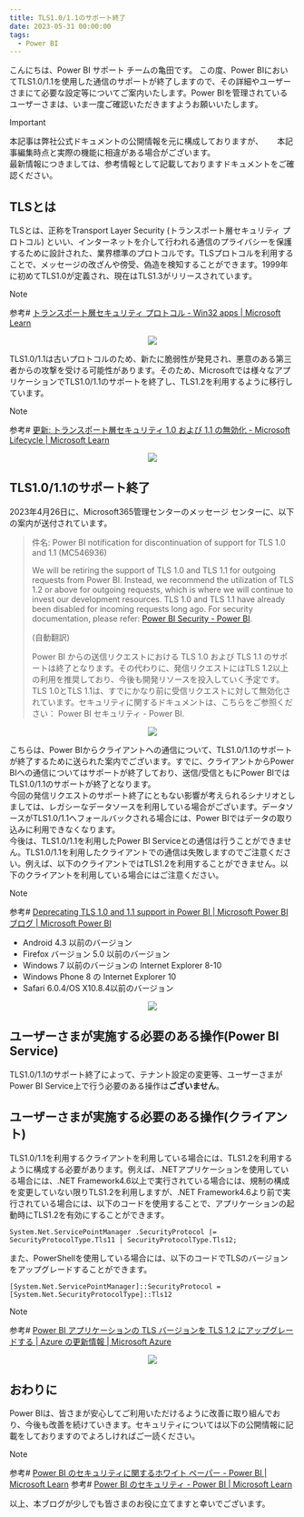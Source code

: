 ```yaml
---
title: TLS1.0/1.1のサポート終了
date: 2023-05-31 00:00:00 
tags:
  - Power BI
---
```


こんにちは、Power BI サポート チームの亀田です。
この度、Power BIにおいてTLS1.0/1.1を使用した通信のサポートが終了しますので、その詳細やユーザーさまにて必要な設定等についてご案内いたします。Power BIを管理されているユーザーさまは、いま一度ご確認いただきますようお願いいたします。

<!-- more -->

> [!IMPORTANT]  
> 本記事は弊社公式ドキュメントの公開情報を元に構成しておりますが、　　
> 本記事編集時点と実際の機能に相違がある場合がございます。  
> 最新情報につきましては、参考情報として記載しておりますドキュメントをご確認ください。

## TLSとは
TLSとは、正称をTransport Layer Security (トランスポート層セキュリティ プロトコル) といい、インターネットを介して行われる通信のプライバシーを保護するために設計された、業界標準のプロトコルです。TLSプロトコルを利用することで、メッセージの改ざんや傍受、偽造を検知することができます。1999年に初めてTLS1.0が定義され、現在はTLS1.3がリリースされています。  
> [!NOTE]
> 参考# [トランスポート層セキュリティ プロトコル - Win32 apps | Microsoft Learn](https://learn.microsoft.com/ja-jp/windows/win32/secauthn/transport-layer-security-protocol)

<div align="center">
<img src="TLS01.png">
</div>  

TLS1.0/1.1は古いプロトコルのため、新たに脆弱性が発見され、悪意のある第三者からの攻撃を受ける可能性があります。そのため、Microsoftでは様々なアプリケーションでTLS1.0/1.1のサポートを終了し、TLS1.2を利用するように移行しています。  
> [!NOTE]
> 参考# [更新: トランスポート層セキュリティ 1.0 および 1.1 の無効化 - Microsoft Lifecycle | Microsoft Learn](https://learn.microsoft.com/ja-jp/lifecycle/announcements/transport-layer-security-1x-disablement)

<div align="center">
<img src="TLS02.png">
</div>  

## TLS1.0/1.1のサポート終了
2023年4月26日に、Microsoft365管理センターのメッセージ センターに、以下の案内が送付されています。
> 件名: Power BI notification for discontinuation of support for TLS 1.0 and 1.1 (MC546936)
>
> We will be retiring the support of TLS 1.0 and TLS 1.1 for outgoing requests from Power BI. Instead, we recommend the utilization of TLS 1.2 or above for outgoing requests, which is where we will continue to invest our development resources. TLS 1.0 and TLS 1.1 have already been disabled for incoming requests long ago. For security documentation, please refer: [Power BI Security - Power BI](https://learn.microsoft.com/power-bi/enterprise/service-admin-power-bi-security).
>
> (自動翻訳)
>
> Power BI からの送信リクエストにおける TLS 1.0 および TLS 1.1 のサポートは終了となります。その代わりに、発信リクエストにはTLS 1.2以上の利用を推奨しており、今後も開発リソースを投入していく予定です。TLS 1.0とTLS 1.1は、すでにかなり前に受信リクエストに対して無効化されています。セキュリティに関するドキュメントは、こちらをご参照ください： Power BI セキュリティ - Power BI.

<div align="center">
<img src="TLS03.png">
</div>  

こちらは、Power BIからクライアントへの通信について、TLS1.0/1.1のサポートが終了するために送られた案内でございます。すでに、クライアントからPower BIへの通信についてはサポートが終了しており、送信/受信ともにPower BIではTLS1.0/1.1のサポートが終了となります。  
今回の発信リクエストのサポート終了にともない影響が考えられるシナリオとしましては、レガシーなデータソースを利用している場合がございます。データソースがTLS1.0/1.1へフォールバックされる場合には、Power BIではデータの取り込みに利用できなくなります。  
今後は、TLS1.0/1.1を利用したPower BI Serviceとの通信は行うことができません。TLS1.0/1.1を利用したクライアントでの通信は失敗しますのでご注意ください。例えば、以下のクライアントではTLS1.2を利用することができません。以下のクライアントを利用している場合にはご注意ください。
> [!NOTE]
> 参考# [Deprecating TLS 1.0 and 1.1 support in Power BI | Microsoft Power BI ブログ | Microsoft Power BI](https://powerbi.microsoft.com/ja-jp/blog/deprecating-tls-1-0-and-1-1-support-in-power-bi/)

* Android 4.3 以前のバージョン
* Firefox バージョン 5.0 以前のバージョン
* Windows 7 以前のバージョンの Internet Explorer 8-10
* Windows Phone 8 の Internet Explorer 10
* Safari 6.0.4/OS X10.8.4以前のバージョン

<div align="center">
<img src="TLS04.png">
</div>  

## ユーザーさまが実施する必要のある操作(Power BI Service)
TLS1.0/1.1のサポート終了によって、テナント設定の変更等、ユーザーさまがPower BI Service上で行う必要のある操作は**ございません**。

## ユーザーさまが実施する必要のある操作(クライアント)
TLS1.0/1.1を利用するクライアントを利用している場合には、TLS1.2を利用するように構成する必要があります。例えば、.NETアプリケーションを使用している場合には、.NET Framework4.6以上で実行されている場合には、規制の構成を変更していない限りTLS1.2を利用しますが、.NET Framework4.6より前で実行されている場合には、以下のコードを使用することで、アプリケーションの起動時にTLS1.2を有効にすることができます。
```
System.Net.ServicePointManager .SecurityProtocol |= SecurityProtocolType.Tls11 | SecurityProtocolType.Tls12; 
```

また、PowerShellを使用している場合には、以下のコードでTLSのバージョンをアップグレードすることができます。

```
[System.Net.ServicePointManager]::SecurityProtocol = [System.Net.SecurityProtocolType]::Tls12  
```
> [!NOTE]
> 参考# [Power BI アプリケーションの TLS バージョンを TLS 1.2 にアップグレードする | Azure の更新情報 | Microsoft Azure](https://azure.microsoft.com/ja-jp/updates/power-bi-support-for-transportlayer-security/)

<div align="center">
<img src="TLS05.png">
</div>  

## おわりに
Power BIは、皆さまが安心してご利用いただけるように改善に取り組んでおり、今後も改善を続けていきます。セキュリティについては以下の公開情報に記載をしておりますのでよろしければご一読ください。
> [!NOTE]
> 参考# [Power BI のセキュリティに関するホワイト ペーパー - Power BI | Microsoft Learn](https://learn.microsoft.com/ja-jp/power-bi/guidance/whitepaper-powerbi-security)
> 参考# [Power BI のセキュリティ - Power BI | Microsoft Learn](https://learn.microsoft.com/ja-jp/power-bi/enterprise/service-admin-power-bi-security)

以上、本ブログが少しでも皆さまのお役に立てますと幸いでございます。